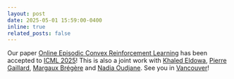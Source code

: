 ```yaml
---
layout: post
date: 2025-05-01 15:59:00-0400
inline: true
related_posts: false
---
```


Our paper [Online Episodic Convex Reinforcement Learning](https://drive.google.com/file/d/1k7bC6xtO-3mdVLnPL2vNhtYD3E7JwELB/view) has been accepted to [ICML 2025](https://icml.cc/)! This is also a joint work with [Khaled Eldowa](https://scholar.google.com/citations?user=mi3pvcoAAAAJ&hl=en), [Pierre Gaillard](http://pierre.gaillard.me/index.html), [Margaux Brégère](https://margauxbregere.github.io/) and [Nadia Oudjane](https://fime-lab.org/oudjane-nadia/). See you in [Vancouver](https://icml.cc/)!
